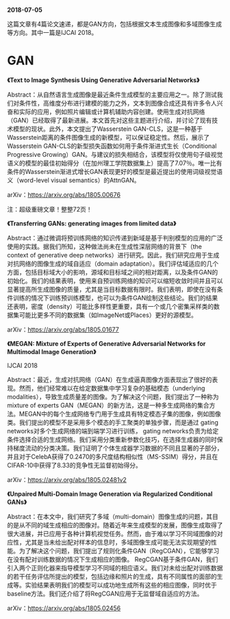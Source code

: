 **2018-07-05**

这篇文章有4篇论文速递，都是GAN方向，包括根据文本生成图像和多域图像生成等方向。其中一篇是IJCAI 2018。

# GAN

**《Text to Image Synthesis Using Generative Adversarial Networks》**

Abstract：从自然语言生成图像是最近条件生成模型的主要应用之一。除了测试我们对条件性，高维度分布进行建模的能力之外，文本到图像合成还具有许多令人兴奋和实际的应用，例如照片编辑或计算机辅助内容创建。使用生成对抗网络（GAN）已经取得了最新进展。本文首先对这些主题进行介绍，并讨论了现有技术模型的现状。此外，本文提出了Wasserstein GAN-CLS，这是一种基于Wasserstein距离的条件图像生成的新模型，可以保证稳定性。然后，展示了Wasserstein GAN-CLS的新型损失函数如何用于条件渐进式生长（Conditional Progressive Growing）GAN。与建议的损失相结合，该模型将仅使用句子级视觉语义的模型的最佳初始得分（在加州理工学院数据集上）提高了7.07％。唯一比有条件的Wasserstein渐进式增长GAN表现更好的模型是最近提出的使用词级视觉语义（word-level visual semantics）的AttnGAN。

arXiv：https://arxiv.org/abs/1805.00676

注：超级重磅文章！整整72页！



**《Transferring GANs: generating images from limited data》**

Abstract：通过微调将预训练网络的知识传递到新域是基于判别模型的应用的广泛使用的实践。据我们所知，这种做法尚未在生成性深层网络的背景下（the context of generative deep networks）进行研究。因此，我们研究应用于生成对抗网络的图像生成的域自适应（domain adaptation）。我们评估域适应的几个方面，包括目标域大小的影响，源域和目标域之间的相对距离，以及条件GAN的初始化。我们的结果表明，使用来自预训练网络的知识可以缩短收敛时间并且可以显著提高所生成图像的质量，尤其是当目标数据有限时。我们表明，即使在没有条件训练的情况下训练预训练模型，也可以为条件GAN绘制这些结论。我们的结果还表明，密度（density）可能比多样性更重要，具有一个或几个密集采样类的数据集可能比更多不同的数据集（如ImageNet或Places）更好的源模型。

arXiv：https://arxiv.org/abs/1805.01677



**《MEGAN: Mixture of Experts of Generative Adversarial Networks for Multimodal Image Generation》**

IJCAI 2018

Abstract：最近，生成对抗网络（GAN）在生成逼真图像方面表现出了很好的表现。然而，他们经常难以在给定数据集中学习复杂的基础模态（underlying modalities），导致生成质量差的图像。为了解决这个问题，我们提出了一种称为mixture of experts GAN（MEGAN）的新方法，这是一种多生成网络的集合方法。MEGAN中的每个生成网络专门用于生成具有特定模态子集的图像，例如图像类。我们提出的模型不是采用多个模态的手工聚类的单独步骤，而是通过 gating networks对多个生成网络的端到端学习进行训练， gating networks负责为给定条件选择合适的生成网络。我们采用分类重新参数化技巧，在选择生成器的同时保持梯度流动的分类决策。我们证明了个体生成器学习数据的不同且显著的子部分，并且对于CelebA获得了0.2470的多尺度结构相似性（MS-SSIM）得分，并且在CIFAR-10中获得了8.33的竞争性无监督初始得分。

arXiv：https://arxiv.org/abs/1805.02481v2



**《Unpaired Multi-Domain Image Generation via Regularized Conditional GANs》**

Abstract：在本文中，我们研究了多域（multi-domain）图像生成的问题，其目的是从不同的域生成相应的图像对。随着近年来生成模型的发展，图像生成取得了很大进展，并已应用于各种计算机视觉任务。然而，由于难以学习不同域图像的对应性，尤其是当未给出配对样本的信息时，多域图像生成可能无法实现期望的性能。为了解决这个问题，我们提出了规则化条件GAN（RegCGAN），它能够学习在没有配对训练数据的情况下生成相应的图像。 RegCGAN基于条件GAN，我们引入两个正则化器来指导模型学习不同域的相应语义。我们对未给出配对训练数据的若干任务评估所提出的模型，包括边缘和照片的生成，具有不同属性的面部的生成等。实验结果表明我们的模型可以成功地生成所有这些的相应图像，同时优于 baseline方法。我们还介绍了将RegCGAN应用于无监督域自适应的方法。

arXiv：https://arxiv.org/abs/1805.02456
